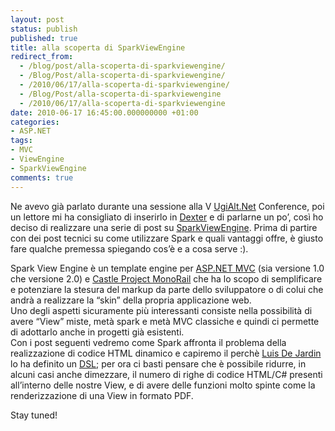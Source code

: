 ```yaml
---
layout: post
status: publish
published: true
title: alla scoperta di SparkViewEngine
redirect_from: 
  - /blog/post/alla-scoperta-di-sparkviewengine/
  - /Blog/Post/alla-scoperta-di-sparkviewengine/
  - /2010/06/17/alla-scoperta-di-sparkviewengine/
  - /Blog/Post/alla-scoperta-di-sparkviewengine
  - /2010/06/17/alla-scoperta-di-sparkviewengine
date: 2010-06-17 16:45:00.000000000 +01:00
categories:
- ASP.NET
tags:
- MVC
- ViewEngine
- SparkViewEngine
comments: true
---
```

<p>Ne avevo già parlato durante una sessione alla V <a title="UgiAlt.Net" href="http://www.ugialt.net/" rel="nofollow" target="_blank">UgiAlt.Net</a> Conference, poi un lettore mi ha consigliato di inserirlo in <a href="http://www.imperugo.tostring.it/categories/archive/Dexter">Dexter</a> e di parlarne un po’, così ho deciso di realizzare una serie di post su <a title="SparkViewEngine" href="http://sparkviewengine.com/" rel="nofollow" target="_blank">SparkViewEngine</a>. Prima di partire con dei post tecnici su come utilizzare Spark e quali vantaggi offre, è giusto fare qualche premessa spiegando cos’è e a cosa serve :). </p>  <p>Spark View Engine è un template engine per <a title="ASP.NET MVC Category" href="http://www.imperugo.tostring.it/tags/archive/mvc" target="_blank">ASP.NET MVC</a> (sia versione 1.0 che versione 2.0) e <a title="Castle Project MonoRail" href="http://www.castleproject.org/monorail/" rel="nofollow" target="_blank">Castle Project MonoRail</a> che ha lo scopo di semplificare e potenziare la stesura del markup da parte dello sviluppatore o di colui che andrà a realizzare la “skin” della propria applicazione web.     <br />Uno degli aspetti sicuramente più interessanti consiste nella possibilità di avere “View” miste, metà spark e metà MVC classiche e quindi ci permette di adottarlo anche in progetti già esistenti.    <br />Con i post seguenti vedremo come Spark affronta il problema della realizzazione di codice HTML dinamico e capiremo il perchè <a title="Luis De Jardin&#39;s Blog" href="http://whereslou.com/" rel="nofollow" target="_blank">Luis De Jardin</a> lo ha definito un <a title="Domain Specific Language definition (wikipedia)" href="http://en.wikipedia.org/wiki/Domain-specific_language" rel="nofollow" target="_blank">DSL</a>; per ora ci basti pensare che è possibile ridurre, in alcuni casi anche dimezzare, il numero di righe di codice HTML/C# presenti all’interno delle nostre View, e di avere delle funzioni molto spinte come la renderizzazione di una View in formato PDF. </p>  <p>Stay tuned!</p>
